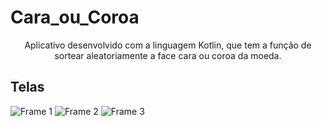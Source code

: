 # Cara_ou_Coroa

<p align="center"> Aplicativo desenvolvido com a linguagem Kotlin, que tem a função de sortear aleatoriamente a face cara ou coroa da moeda.</p>

## Telas
![Frame 1](https://user-images.githubusercontent.com/82004716/153530157-70c94f6a-78f4-4edc-936a-9611e017705b.png)
![Frame 2](https://user-images.githubusercontent.com/82004716/153530244-fa7b6707-36b9-4df3-aa36-531e9500a14b.png)
![Frame 3](https://user-images.githubusercontent.com/82004716/153530270-3727c511-76a4-40b3-a752-327ad8ba0655.png)
